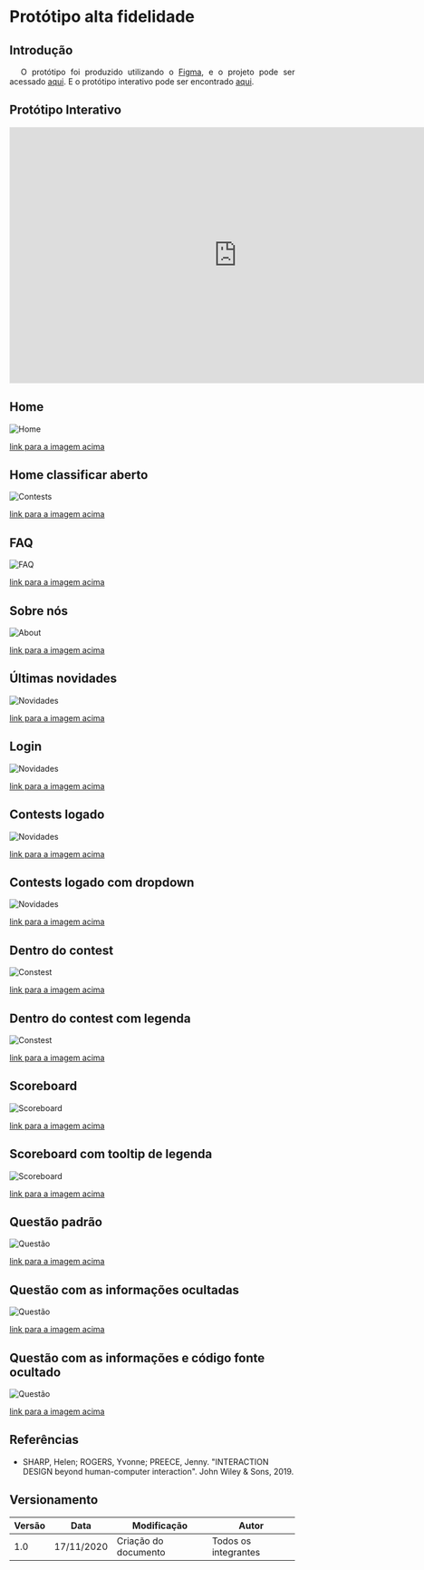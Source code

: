 # Protótipo alta fidelidade

## Introdução

<p style="text-indent: 20px; text-align: justify">
O protótipo foi produzido utilizando o <a class="link" href="https://www.figma.com/" target="_blank">Figma</a>, e o projeto pode ser acessado <a class="link" href="https://www.figma.com/file/6e0a2PDQNIVhWLBW5MiX7j/Prot%C3%B3tipo-CD-MOJ-Alta?node-id=0%3A1" target="_blank">aqui</a>. E o protótipo interativo pode ser encontrado <a class="link" href="https://www.figma.com/proto/6e0a2PDQNIVhWLBW5MiX7j/Prot%C3%B3tipo-CD-MOJ-Alta?node-id=5%3A7&scaling=min-zoom" target="_blank">aqui</a>.
</p>

## Protótipo Interativo

<iframe style="border: 1px solid rgba(0, 0, 0, 0.1);" width="800" height="450" src="https://www.figma.com/embed?embed_host=share&url=https%3A%2F%2Fwww.figma.com%2Ffile%2F6e0a2PDQNIVhWLBW5MiX7j%2FProt%25C3%25B3tipo-CD-MOJ-Alta%3Fnode-id%3D0%253A1" allowfullscreen></iframe>

## Home

![Home](../../assets/alta_fidelidade/home(contests).png)

<a class="link" href="https://drive.google.com/file/d/1n7iQ0bHLwrrQQDnEX_U4ixDxhtNZqlNW/view?usp=sharing" target="_blank">link para a imagem acima</a>

## Home classificar aberto

![Contests](../../assets/alta_fidelidade/home_dropdown_classificar.png)

<a class="link" href="https://drive.google.com/file/d/1VbsddYWnqNqc3bWiJC53j9k-ALY0kaIa/view?usp=sharing" target="_blank">link para a imagem acima</a>

## FAQ

![FAQ](../../assets/alta_fidelidade/FAQ.png)

<a class="link" href="https://drive.google.com/file/d/13qB_A3Naqe45cum_m_M5NEn6xacqleQN/view?usp=sharing" target="_blank">link para a imagem acima</a>

## Sobre nós

![About](../../assets/alta_fidelidade/sobre.png)

<a class="link" href="https://drive.google.com/file/d/1PA9syR-s3iRZaObtMQ0uUghuhsLNogfi/view?usp=sharing" target="_blank">link para a imagem acima</a>

## Últimas novidades

![Novidades](../../assets/alta_fidelidade/novidades.png)

<a class="link" href="https://drive.google.com/file/d/1bEaOBFBjorXYMi9vAC8IfC51y1RA7NWk/view?usp=sharing" target="_blank">link para a imagem acima</a>

## Login

![Novidades](../../assets/alta_fidelidade/login.png)

<a class="link" href="https://drive.google.com/file/d/1Il85oLgz6z0ILRuc0hiZP8COfSo1TMkj/view?usp=sharing" target="_blank">link para a imagem acima</a>

## Contests logado

![Novidades](../../assets/alta_fidelidade/contests_logado.png)

<a class="link" href="https://drive.google.com/file/d/1OMLH-wLAgP5m6XEMZXt0K-KG6Gm8trsy/view?usp=sharing" target="_blank">link para a imagem acima</a>

## Contests logado com dropdown

![Novidades](../../assets/alta_fidelidade/contests_logado_dropdown_contests.png)

<a class="link" href="https://drive.google.com/file/d/1EKXD253LyhH1fjbyxjHjT9IQ8CTPh9qV/view?usp=sharing" target="_blank">link para a imagem acima</a>

## Dentro do contest

![Constest](../../assets/alta_fidelidade/contest.png)

<a class="link" href="https://drive.google.com/file/d/1qVeBj3S7b0jXy3Qdgu4qsoniGUsS_PTC/view?usp=sharing" target="_blank">link para a imagem acima</a>

## Dentro do contest com legenda

![Constest](../../assets/alta_fidelidade/contest_info.png)

<a class="link" href="https://drive.google.com/file/d/1WEpjbFXqoyGhLd5od1KQjhRitr3iVk1R/view?usp=sharing" target="_blank">link para a imagem acima</a>


## Scoreboard

![Scoreboard](../../assets/alta_fidelidade/scoreboard.png)

<a class="link" href="https://drive.google.com/file/d/1dPdgLOILLFeCMyepo0GZn9SZVNBsRbUp/view?usp=sharing" target="_blank">link para a imagem acima</a>

## Scoreboard com tooltip de legenda

![Scoreboard](../../assets/alta_fidelidade/scoreboard_info.png)

<a class="link" href="https://drive.google.com/file/d/1hrJ22YngpuAJLK8ljX9CrJJM53pjGi0h/view?usp=sharing" target="_blank">link para a imagem acima</a>

## Questão padrão

![Questão](../../assets/alta_fidelidade/questao.png)

<a class="link" href="https://drive.google.com/file/d/1k4l4yuFvbj7F0ClwsPBBoOXOyohbdjcD/view?usp=sharing" target="_blank">link para a imagem acima</a>

## Questão com as informações ocultadas

![Questão](../../assets/alta_fidelidade/questao_estado2.png)

<a class="link" href="https://drive.google.com/file/d/1DfaIBVMsCMv5hTo06fB9wDmxUdYjndFj/view?usp=sharing" target="_blank">link para a imagem acima</a>

## Questão com as informações e código fonte ocultado

![Questão](../../assets/alta_fidelidade/questao_estado3.png)

<a class="link" href="https://drive.google.com/file/d/1xWutHSSroA_ebPr-dHAVN-3JBeGhCd1x/view?usp=sharing" target="_blank">link para a imagem acima</a>

## Referências

- SHARP, Helen; ROGERS, Yvonne; PREECE, Jenny. "INTERACTION DESIGN beyond human-computer interaction". John Wiley & Sons, 2019.

## Versionamento
| Versão | Data | Modificação | Autor |
|--|--|--|--|
| 1.0 | 17/11/2020 | Criação do documento | Todos os integrantes |

